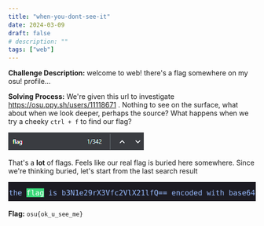 ```yaml
---
title: "when-you-dont-see-it"
date: 2024-03-09
draft: false
# description: ""
tags: ["web"]
---
```


**Challenge Description:** welcome to web! there's a flag somewhere on my osu! profile...

**Solving Process:** We're given this url to investigate https://osu.ppy.sh/users/11118671 . Nothing to see on the surface, what about when we look deeper, perhaps the source? What happens when we try a cheeky `ctrl + f` to find our flag?

![screenshot of 342 results for word flag](./Assets/osu_24_thats_a_lot_of_flags.png)

That's a **lot** of flags. Feels like our real flag is buried here somewhere. Since we're thinking buried, let's start from the last search result

![screenshot of last flag search result](./Assets/osu_24_final_flag.png)

**Flag:** `osu{ok_u_see_me}`